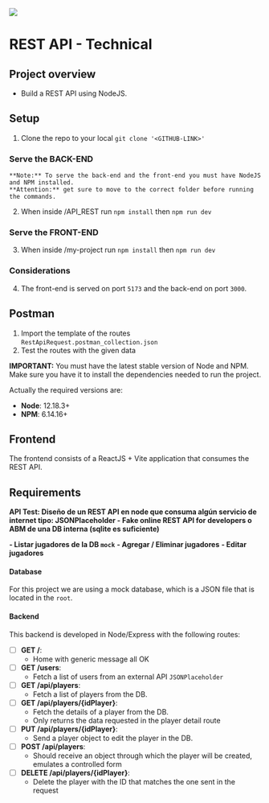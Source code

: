 <p align='left'>
    <img src='https://saasradar.b-cdn.net/wp-content/uploads/2022/03/api_rest.png' </img>
</p>

# REST API - Technical

## Project overview

- Build a REST API using NodeJS.

## Setup

1. Clone the repo to your local `git clone '<GITHUB-LINK>' `

### Serve the BACK-END

    **Note:** To serve the back-end and the front-end you must have NodeJS and NPM installed.
    **Attention:** get sure to move to the correct folder before running the commands.

2. When inside /API_REST run `npm install` then `npm run dev`

### Serve the FRONT-END

3. When inside /my-project run `npm install` then `npm run dev`

### Considerations

4. The front-end is served on port `5173` and the back-end on port `3000`.

## Postman

1. Import the template of the routes `RestApiRequest.postman_collection.json`
2. Test the routes with the given data

**IMPORTANT:** You must have the latest stable version of Node and NPM. Make sure you have it to install the dependencies needed to run the project.

Actually the required versions are:

- **Node**: 12.18.3+
- **NPM**: 6.14.16+

## Frontend

The frontend consists of a ReactJS + Vite application that consumes the REST API.

## Requirements

**API Test: Diseño de un REST API en node que consuma algún servicio de internet tipo: JSONPlaceholder - Fake online REST API for developers o ABM de una DB interna (sqlite es suficiente)**

**- Listar jugadores de la DB `mock`**
**- Agregar / Eliminar jugadores**
**- Editar jugadores**

#### Database

For this project we are using a mock database, which is a JSON file that is located in the `root`.

#### Backend

This backend is developed in Node/Express with the following routes:

- [ ] **GET /**:
  - Home with generic message all OK
- [ ] **GET /users**:
  - Fetch a list of users from an external API `JSONPlaceholder`
- [ ] **GET /api/players**:
  - Fetch a list of players from the DB.
- [ ] **GET /api/players/{idPlayer}**:
  - Fetch the details of a player from the DB.
  - Only returns the data requested in the player detail route
- [ ] **PUT /api/players/{idPlayer}**:
  - Send a player object to edit the player in the DB.
- [ ] **POST /api/players**:
  - Should receive an object through which the player will be created, emulates a controlled form
- [ ] **DELETE /api/players/{idPlayer}**:
  - Delete the player with the ID that matches the one sent in the request
